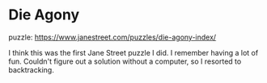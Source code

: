 # Die Agony
puzzle: https://www.janestreet.com/puzzles/die-agony-index/

I think this was the first Jane Street puzzle I did. I remember having a lot of fun. Couldn't figure out a
solution without a computer, so I resorted to backtracking.